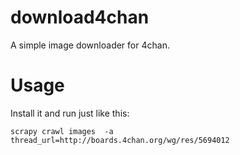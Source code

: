 download4chan
=============

A simple image downloader for 4chan.

Usage
=====

Install it and run just like this:

    scrapy crawl images  -a thread_url=http://boards.4chan.org/wg/res/5694012
